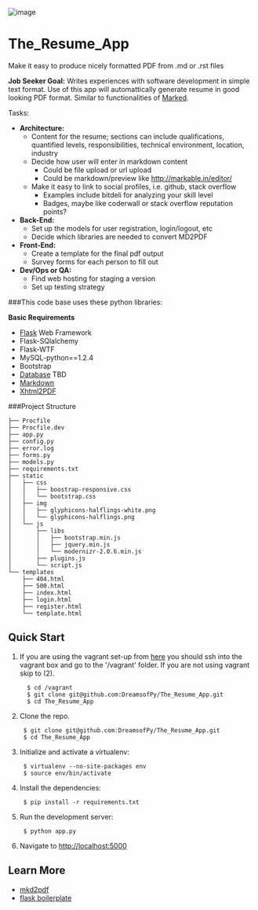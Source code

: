 ![image](http://dreamsofpy.github.io/assets/img/slider/slider3.jpg)

The_Resume_App
==============

Make it easy to produce nicely formatted PDF from .md or .rst files


**Job Seeker Goal:**
Writes experiences with software development in simple text format. Use of this app will automattically generate resume in good looking PDF format. Similar to functionalities of [Marked](http://markedapp.com/).

Tasks:

* **Architecture:**
    * Content for the resume; sections can include qualifications, quantified levels, responsibilities, technical environment, location, industry
    * Decide how user will enter in markdown content
        * Could be file upload or url upload
        * Could be markdown/preview like http://markable.in/editor/
    * Make it easy to link to social profiles, i.e. github, stack overflow
        * Examples include bitdeli for analyzing your skill level
        * Badges, maybe like coderwall or stack overflow reputation points?
* **Back-End:**
    * Set up the models for user registration, login/logout, etc
    * Decide which libraries are needed to convert MD2PDF
* **Front-End:**
    * Create a template for the final pdf output
    * Survey forms for each person to fill out
* **Dev/Ops or QA:**
    * Find web hosting for staging a version
    * Set up testing strategy

###This code base uses these python libraries:

**Basic Requirements**

* [Flask](http://flask.pocoo.org/docs/) Web Framework
* Flask-SQlalchemy
* Flask-WTF
* MySQL-python==1.2.4
* Bootstrap
* [Database]() TBD
* [Markdown](https://pypi.python.org/pypi/Markdown)
* [Xhtml2PDF](http://www.xhtml2pdf.com/)


###Project Structure

    ├── Procfile
    ├── Procfile.dev
    ├── app.py
    ├── config.py
    ├── error.log
    ├── forms.py
    ├── models.py
    ├── requirements.txt
    ├── static
    │   ├── css
    │   │   ├── boostrap-responsive.css
    │   │   └── bootstrap.css
    │   ├── img
    │   │   ├── glyphicons-halflings-white.png
    │   │   └── glyphicons-halflings.png
    │   └── js
    │       ├── libs
    │       │   ├── bootstrap.min.js
    │       │   ├── jquery.min.js
    │       │   └── modernizr-2.0.6.min.js
    │       ├── plugins.js
    │       └── script.js
    └── templates
        ├── 404.html
        ├── 500.html
        ├── index.html
        ├── login.html
        ├── register.html
        └── template.html

Quick Start
----------

1. If you are using the vagrant set-up from [here](https://github.com/DreamsofPy/vagrant-setup) you
should ssh into the vagrant box and go to the '/vagrant' folder. If you are not using vagrant skip to (2).
    
         $ cd /vagrant
         $ git clone git@github.com:DreamsofPy/The_Resume_App.git
         $ cd The_Resume_App

2. Clone the repo.

        $ git clone git@github.com:DreamsofPy/The_Resume_App.git
        $ cd The_Resume_App

3. Initialize and activate a virtualenv:

        $ virtualenv --no-site-packages env
        $ source env/bin/activate

4. Install the dependencies:

        $ pip install -r requirements.txt

5. Run the development server:

        $ python app.py

6. Navigate to [http://localhost:5000](http://localhost:5000)

Learn More
---------

* [mkd2pdf](https://github.com/jdodds/mkd2pdf)
* [flask boilerplate](https://github.com/DreamsofPy/flask-boilerplate)
